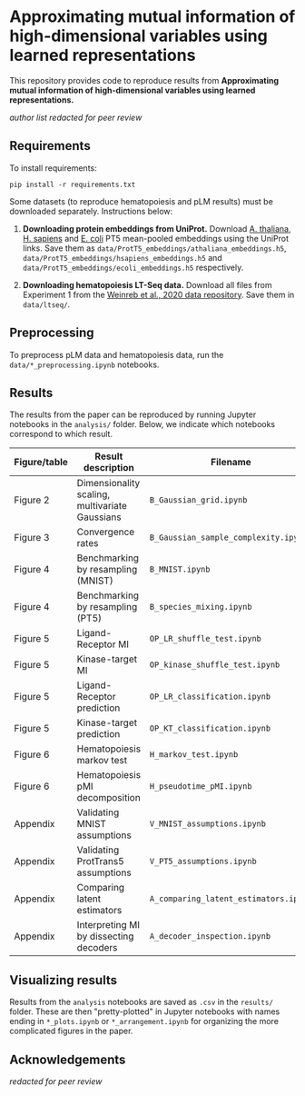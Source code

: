 # Approximating mutual information of high-dimensional variables using learned representations

This repository provides code to reproduce results from **Approximating mutual information of high-dimensional variables using learned representations.**

*author list redacted for peer review*

## Requirements

To install requirements:
```
pip install -r requirements.txt
```
Some datasets (to reproduce hematopoiesis and pLM results) must be downloaded separately. Instructions below:

1. **Downloading protein embeddings from UniProt.** Download [A. thaliana](https://ftp.uniprot.org/pub/databases/uniprot/current_release/knowledgebase/embeddings/UP000006548_3702/per-protein.h5), [H. sapiens](https://ftp.uniprot.org/pub/databases/uniprot/current_release/knowledgebase/embeddings/UP000005640_9606/per-protein.h5) and [E. coli](https://ftp.uniprot.org/pub/databases/uniprot/current_release/knowledgebase/embeddings/UP000000625_83333/per-protein.h5) PT5 mean-pooled embeddings using the UniProt links. Save them as `data/ProtT5_embeddings/athaliana_embeddings.h5`, `data/ProtT5_embeddings/hsapiens_embeddings.h5` and `data/ProtT5_embeddings/ecoli_embeddings.h5` respectively.

2. **Downloading hematopoiesis LT-Seq data.** Download all files from Experiment 1 from the [Weinreb et al., 2020 data repository](https://github.com/AllonKleinLab/paper-data/tree/master/Lineage_tracing_on_transcriptional_landscapes_links_state_to_fate_during_differentiation). Save them in `data/ltseq/`.

## Preprocessing

To preprocess pLM data and hematopoiesis data, run the `data/*_preprocessing.ipynb` notebooks.

## Results

The results from the paper can be reproduced by running Jupyter notebooks in the `analysis/` folder. Below, we indicate which notebooks correspond to which result.

| Figure/table | Result description | Filename | Notes |
|--------------|--------------------|----------|-------|
| Figure 2     | Dimensionality scaling, multivariate Gaussians | `B_Gaussian_grid.ipynb` | includes alternate regularizers |
| Figure 3 | Convergence rates | `B_Gaussian_sample_complexity.ipynb`| |
| Figure 4 | Benchmarking by resampling (MNIST) | `B_MNIST.ipynb` | |
|Figure 4 | Benchmarking by resampling (PT5) | `B_species_mixing.ipynb`| |
| Figure 5 | Ligand-Receptor MI| `OP_LR_shuffle_test.ipynb`| |
| Figure 5 | Kinase-target MI| `OP_kinase_shuffle_test.ipynb`| |
| Figure 5 | Ligand-Receptor prediction| `OP_LR_classification.ipynb`| |
| Figure 5 | Kinase-target prediction| `OP_KT_classification.ipynb`| |
| Figure 6 | Hematopoiesis markov test | `H_markov_test.ipynb`| |
| Figure 6 | Hematopoiesis pMI decomposition | `H_pseudotime_pMI.ipynb`| |
| Appendix | Validating MNIST assumptions | `V_MNIST_assumptions.ipynb` | |
| Appendix | Validating ProtTrans5 assumptions | `V_PT5_assumptions.ipynb` | |
| Appendix | Comparing latent estimators | `A_comparing_latent_estimators.ipynb` | |
| Appendix | Interpreting MI by dissecting decoders | `A_decoder_inspection.ipynb` | |



## Visualizing results

Results from the `analysis` notebooks are saved as `.csv` in the `results/` folder. These are then "pretty-plotted" in Jupyter notebooks with names ending in `*_plots.ipynb` or `*_arrangement.ipynb` for organizing the more complicated figures in the paper.

## Acknowledgements

*redacted for peer review*